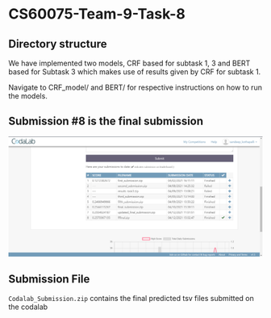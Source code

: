 #  CS60075-Team-9-Task-8

## Directory structure

We have implemented two models, CRF based for subtask 1, 3 and BERT based for Subtask 3 which makes use of results given by CRF for subtask 1.

Navigate to CRF_model/ and BERT/ for respective instructions on how to run the models.

## Submission #8 is the final submission
![Alt text](./codalabs_final_pic.png?raw=true "Title")

## Submission File
`Codalab_Submission.zip` contains the final predicted tsv files submitted on the codalab
